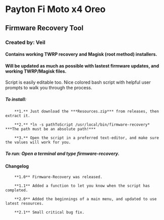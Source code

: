 # Payton Fi Moto x4 Oreo
## Firmware Recovery Tool
### Created by: Veil

#### Contains working TWRP recovery and Magisk (root method) installers.
#### Will be updated as much as possible with lastest firmware updates, and working TWRP/Magisk files.

Script is easily editable too.
Nice colored bash script with helpful user prompts to walk you through the process.

##### To install:

	    **1.** Just download the ***Resources.zip*** from releases, then extract it.

	    **2.** *ln -s pathToScript /usr/local/bin/firmware-recovery* ***The path must be an absolute path!***

	    **3.** Open the script in a preferred text-editor, and make sure the values will work for you.

##### To run: Open a terminal and type firmware-recovery.

#### Changelog

	    **1.0** Firmware-Recovery was released.

	    **1.1** Added a function to let you know when the script has completed.

	    **2.0** Added the beginnings of a main menu, and updated to use latest resources.

	    **2.1** Small critical bug fix.
